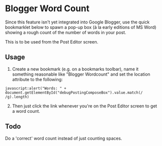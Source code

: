 # Blogger Word Count
Since this feature isn't yet integrated into Google Blogger, use the quick bookmarklet below to spawn a pop-up box (à la early editions of MS Word) showing a rough count of the number of words in your post.

This is to be used from the Post Editor screen.

## Usage
1. Create a new bookmark (e.g. on a bookmarks toolbar), name it something reasonable like "Blogger Wordcount" and set the location attribute to the following:

`javascript:alert("Words: " + document.getElementById("debugPostingComposeBox").value.match(/ /g).length)`

2. Then just click the link whenever you're on the Post Editor screen to get a word count. 

## Todo
Do a 'correct' word count instead of just counting spaces. 
